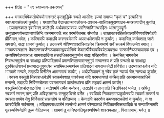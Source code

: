 +++
title = "१९ स्वाध्याय-प्रकरणम्"

+++
भगवदभिषेकतोयोपयोगानन्तरं कृतशुद्धिके स्थले आसीन: इज्यां समाप्य "कृतं च" इत्यादिना स्वाध्यायसंकल्पं कुर्यात् । 
यथाशक्ति वेदान्तग्रन्थावलोकन-प्रवचन-सात्त्विकपुराणपठन-मन्त्रजपादीन् कुर्यात् । 
उपादानकाल इवास्मिन् कालेऽपि अर्थकामप्रावण्य-परनिन्दादिगन्धरहितः आत्मगुणपूर्णैः अनुष्ठानपर्यन्तज्ञानशालिभिः परमभागवतैः सह परभक्तिनम्रः संभाषेत । 
उक्ताकाररहितकेवलश्रीवैष्णवविषयेऽपि प्रीतिमान् भवेत् । कस्मिन्नपि कदाऽपि करणत्रयेणापि अपराधलेशमपि न कुर्यात् । 
कदाचित् कर्मवशात् जाते अपराधे, सद्यः क्षामणं कुर्यात् । 
तदकरणे श्रीवैष्णवापराधिनाऽनेन क्रियमाणं सर्वं सत्कर्म विफलमेव स्यात् । 
भगवत्परत्वज्ञान-देवतान्तरवर्जनरूपाकारद्वययोगित्वे केवलश्रीवैष्णवविषयेऽप्यपराधः सत्कर्मनैष्फल्यापादक एव । 
अन्यविषयेऽप्यपराधः सामवादादिना तत्तदधिकारानुगुण्येन सद्यः परिहरणीयः । 
केनचित् भागवतेन निबन्धनमुखेन वा साक्षाद्वा प्रतिपादितमर्थं प्रमाणशिष्टाचाराननुगुणं मन्वानस्य तं प्रति ग्रन्थतो वा साक्षाद्वा दुरुक्तिलेशवर्जं प्रमाणाद्यनुगुणत्वेन स्वाभिमतस्यार्थस्य प्रतिपादनं नापराधकोटौ प्रविशेत। 
तदप्यपराधत्वेन यदि भागवतो मन्यते, तदाऽपि विनीतेन क्षामणमात्रं कार्यम् । 
अर्थप्रतिपादनं तु स्वेव कृतं न्याय्यं चेत् नान्यथा कुर्यात् । 
स्वस्य वस्तुतो निरपराधत्वेऽपि स्वकर्मवशात् पार्श्वस्था यदि परमभागवतं कंचित् प्रति आत्मानमपराधिनं मन्यन्ते, तदाऽपि निर्विण्णचेतसा परमभागवतं पार्श्वस्थांश्च प्रति सहृदयं क्षामणं कार्यम् ! 
वस्तुस्थितिश्चोद्घाटनीया ।
यद्येवमपि तथैव मन्येरन् , तदाऽपि न तान् प्रति चित्तविकारं भजेत् । 
अपितु स्वकर्म स्मरन् तान् प्रति अविकृतमनाः सन्तुष्टचित्तो वर्तेत । 
स्वविषये निष्कारणमपकुर्वत्स्वपि स्वकर्म तत्कर्म च स्मरता एवमेव तेषु निर्विकारं ससन्तोषं च वर्तितव्यम् । 
केनाऽपि कारणेन कमप्यपराधलेशं न कुर्यात् , न वा कारयेदिति सर्वसारम् । 
तदिदमपराधवर्जनं तत्संभवे क्षामणं परेणापराधे निर्विकारचित्तत्वादिकं च सन्यासिनामपि गृहस्थविषयेऽपि तुल्यं वेदितव्यम् । 
क्षामणं तु कनिष्ठयतिगृहस्थविषये शास्त्रबलात् , विना प्रणामं, भवेत् ॥